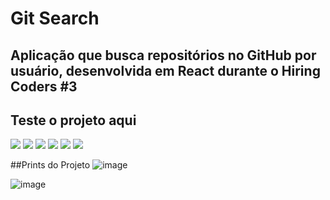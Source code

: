 # Git Search

## Aplicação que busca repositórios no GitHub por usuário, desenvolvida em React durante o Hiring Coders #3



## Teste o projeto aqui
<a href="https://jeansilvatech.github.io/git-search/" target="_blank"><img src="https://img.shields.io/badge/Google_chrome-4285F4?style=for-the-badge&logo=Google-chrome&logoColor=white"/></a>
<a href="https://jeansilvatech.github.io/git-search/" target="_blank"><img src="https://img.shields.io/badge/Firefox_Browser-FF7139?style=for-the-badge&logo=Firefox-Browser&logoColor=white"/></a>
<a href="https://jeansilvatech.github.io/git-search/" target="_blank"><img src="https://img.shields.io/badge/Microsoft_Edge-0078D7?style=for-the-badge&logo=Microsoft-edge&logoColor=white"/></a>
<a href="https://jeansilvatech.github.io/git-search/" target="_blank"><img src="https://img.shields.io/badge/Opera-FF1B2D?style=for-the-badge&logo=Opera&logoColor=white" /></a>
<a href="https://jeansilvatech.github.io/git-search/" target="_blank"><img src="https://img.shields.io/badge/Safari-FFFFFF?style=for-the-badge&logo=Safari&logoColor=black"/></a>
<a href="https://jeansilvatech.github.io/git-search/" target="_blank"><img src="https://img.shields.io/badge/Brave-000000?style=for-the-badge&logo=Brave&logoColor=white"/></a>

##Prints do Projeto
![image](https://user-images.githubusercontent.com/23384348/169886992-52537eb6-8dad-4a9d-8f3f-9e94a22a3f3e.png)

![image](https://user-images.githubusercontent.com/23384348/169886714-69912156-dcb3-4f85-b8f7-dfb9276b3f3a.png)
